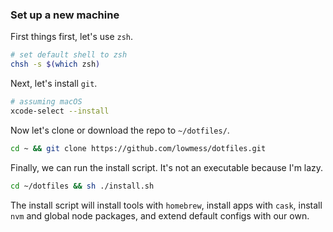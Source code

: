 ### Set up a new machine

First things first, let's use `zsh`.

```bash
# set default shell to zsh
chsh -s $(which zsh)
```

Next, let's install `git`.

```bash
# assuming macOS
xcode-select --install
```

Now let's clone or download the repo to `~/dotfiles/`.

```bash
cd ~ && git clone https://github.com/lowmess/dotfiles.git
```

Finally, we can run the install script. It's not an executable because I'm lazy.

```bash
cd ~/dotfiles && sh ./install.sh
```

The install script will install tools with `homebrew`, install apps with `cask`, install `nvm` and global node packages, and extend default configs with our own.
